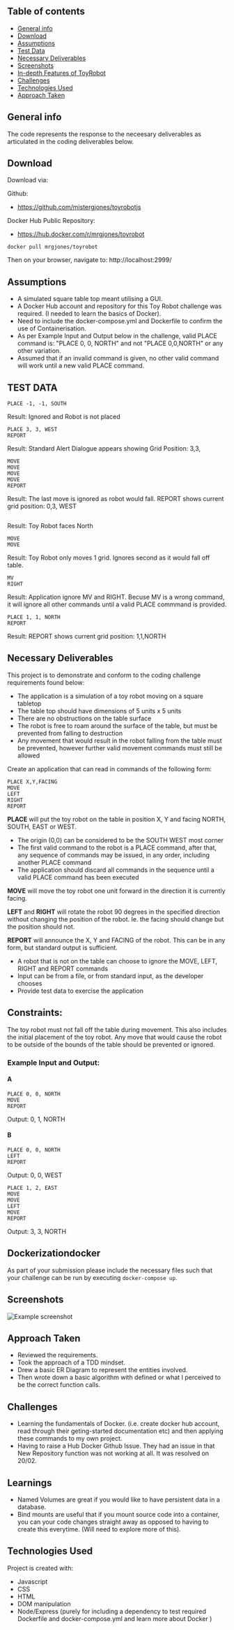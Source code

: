 ## Table of contents

-   [General info](#general-info)
-   [Download](#download)
-   [Assumptions](#assumptions)
-   [Test Data](#test-data)
-   [Necessary Deliverables](#necessary-deliverables)
-   [Screenshots](#screenshots)
-   [In-depth Features of ToyRobot](#in-depth-features-of-ToyRobot)
-   [Challenges](#challenges)
-   [Technologies Used](#technologies-used)
-   [Approach Taken](#approach-taken)

## General info

The code represents the response to the neceesary deliverables as articulated in the coding deliverables below.

## Download

Download via:

Github:

-   https://github.com/mistergjones/toyrobotjs

Docker Hub Public Repository:

-   https://hub.docker.com/r/mrgjones/toyrobot

```
docker pull mrgjones/toyrobot
```

Then on your browser, navigate to: http://localhost:2999/

## Assumptions

-   A simulated square table top meant utilising a GUI.
-   A Docker Hub account and repository for this Toy Robot challenge was required. (I needed to learn the basics of Docker).
-   Need to include the docker-compose.yml and Dockerfile to confirm the use of Containerisation.
-   As per Example Input and Output below in the challenge, valid PLACE command is: "PLACE 0, 0, NORTH" and not "PLACE 0,0,NORTH" or any other variation.
-   Assumed that if an invalid command is given, no other valid command will work until a new valid PLACE command.

## TEST DATA

```
PLACE -1, -1, SOUTH
```

Result: Ignored and Robot is not placed

```
PLACE 3, 3, WEST
REPORT
```

Result: Standard Alert Dialogue appears showing Grid Position: 3,3,

```
MOVE
MOVE
MOVE
MOVE
REPORT
```

Result: The last move is ignored as robot would fall. REPORT shows current grid position: 0,3, WEST

```

```

Result: Toy Robot faces North

```
MOVE
MOVE
```

Result: Toy Robot only moves 1 grid. Ignores second as it would fall off table.

```
MV
RIGHT
```

Result: Application ignore MV and RIGHT. Becuse MV is a wrong command, it will ignore all other commands until a valid PLACE commmand is provided.

```
PLACE 1, 1, NORTH
REPORT
```

Result: REPORT shows current grid position: 1,1,NORTH

## Necessary Deliverables

This project is to demonstrate and conform to the coding challenge requirements found below:

-   The application is a simulation of a toy robot moving on a square tabletop
-   The table top should have dimensions of 5 units x 5 units
-   There are no obstructions on the table surface
-   The robot is free to roam around the surface of the table, but must be prevented from falling to destruction
-   Any movement that would result in the robot falling from the table must be prevented, however further valid movement commands must still be allowed

Create an application that can read in commands of the following form:

```
PLACE X,Y,FACING
MOVE
LEFT
RIGHT
REPORT
```

**PLACE** will put the toy robot on the table in position X, Y and facing NORTH, SOUTH, EAST or WEST.

-   The origin (0,0) can be considered to be the SOUTH WEST most corner
-   The first valid command to the robot is a PLACE command, after that, any sequence of commands may be issued, in any order, including another PLACE command
-   The application should discard all commands in the sequence until a valid PLACE command has been executed

**MOVE** will move the toy robot one unit forward in the direction it is currently facing.

**LEFT** and **RIGHT** will rotate the robot 90 degrees in the specified direction without changing the position of the robot. Ie. the facing should change but the position should not.

**REPORT** will announce the X, Y and FACING of the robot. This can be in any form, but standard output is sufficient.

-   A robot that is not on the table can choose to ignore the MOVE, LEFT, RIGHT and REPORT commands
-   Input can be from a file, or from standard input, as the developer chooses
-   Provide test data to exercise the application

## Constraints:

The toy robot must not fall off the table during movement. This also includes the initial placement of the toy robot.
Any move that would cause the robot to be outside of the bounds of the table should be prevented or ignored.

### Example Input and Output:

#### A

```
PLACE 0, 0, NORTH
MOVE
REPORT
```

Output: 0, 1, NORTH

#### B

```
PLACE 0, 0, NORTH
LEFT
REPORT
```

Output: 0, 0, WEST

```
PLACE 1, 2, EAST
MOVE
MOVE
LEFT
MOVE
REPORT
```

Output: 3, 3, NORTH

## Dockerizationdocker

As part of your submission please include the necessary files such that your challenge can be run by executing `docker-compose up`.

## Screenshots

![Example screenshot](screenshot.png)

## Approach Taken

-   Reviewed the requirements.
-   Took the approach of a TDD mindset.
-   Drew a basic ER Diagram to represent the entities involved.
-   Then wrote down a basic algorithm with defined or what I perceived to be the correct function calls.

## Challenges

-   Learning the fundamentals of Docker. (i.e. create docker hub account, read through their geting-started documentation etc) and then applying these commands to my own project.
-   Having to raise a Hub Docker Github Issue. They had an issue in that New Repository function was not working at all. It was resolved on 20/02.

## Learnings

-   Named Volumes are great if you would like to have persistent data in a database.
-   Bind mounts are useful that if you mount source code into a container, you can your code changes straight away as opposed to having to create this everytime. (Will need to explore more of this).

## Technologies Used

Project is created with:

-   Javascript
-   CSS
-   HTML
-   DOM manipulation
-   Node/Express (purely for including a dependency to test required Dockerfile and docker-compose.yml and learn more about Docker )
